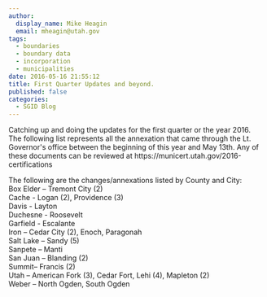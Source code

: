 ```yaml
---
author:
  display_name: Mike Heagin
  email: mheagin@utah.gov
tags:
  - boundaries
  - boundary data
  - incorporation
  - municipalities
date: 2016-05-16 21:55:12
title: First Quarter Updates and beyond.
published: false
categories:
  - SGID Blog
---
```


<p>    Catching up and doing the updates for the first quarter or the year 2016.
The following list represents all the annexation that came through the Lt. Governor's office between the beginning of this year and May 13th. Any of these documents can be reviewed at https://municert.utah.gov/2016-certifications</p>
<p>The following are the changes/annexations listed by County and City:<br />
Box Elder – Tremont City (2)<br />
Cache - Logan (2), Providence (3)<br />
Davis  - Layton<br />
Duchesne - Roosevelt<br />
Garfield - Escalante<br/>
Iron – Cedar City (2), Enoch, Paragonah<br />
Salt Lake – Sandy (5)<br />
Sanpete – Manti<br />
San Juan – Blanding (2)<br />
Summit– Francis (2)<br />
Utah – American Fork (3), Cedar Fort, Lehi (4), Mapleton (2)<br />
Weber – North Ogden, South Ogden</p>

